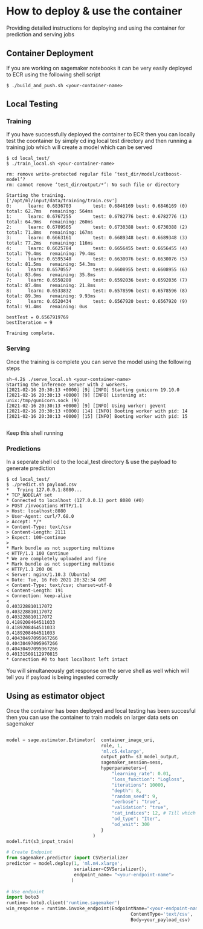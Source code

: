 # How to deploy & use the container

Providing detailed instructions for deploying and using the container for prediction and serving jobs

## Container Deployment

If you are working on sagemaker notebooks it can be very easily deployed to ECR using the following shell script

```
$ ./build_and_push.sh <your-container-name>
```

## Local Testing

### Training

If you have successfully deployed the container to ECR then you can locally test the coontainer by simply cd ing local test directory and then running a training job which will create a model which can be served

```
$ cd local_test/
$ ./train_local.sh <your-container-name>

rm: remove write-protected regular file ‘test_dir/model/catboost-model’? 
rm: cannot remove ‘test_dir/output/*’: No such file or directory

Starting the training.
['/opt/ml/input/data/training/train.csv']
0:      learn: 0.6836703        test: 0.6846169 best: 0.6846169 (0)     total: 62.7ms   remaining: 564ms
1:      learn: 0.6767255        test: 0.6782776 best: 0.6782776 (1)     total: 64.9ms   remaining: 260ms
2:      learn: 0.6709505        test: 0.6730388 best: 0.6730388 (2)     total: 71.8ms   remaining: 167ms
3:      learn: 0.6663161        test: 0.6689348 best: 0.6689348 (3)     total: 77.2ms   remaining: 116ms
4:      learn: 0.6625784        test: 0.6656455 best: 0.6656455 (4)     total: 79.4ms   remaining: 79.4ms
5:      learn: 0.6595348        test: 0.6630076 best: 0.6630076 (5)     total: 81.5ms   remaining: 54.3ms
6:      learn: 0.6570557        test: 0.6608955 best: 0.6608955 (6)     total: 83.6ms   remaining: 35.8ms
7:      learn: 0.6550280        test: 0.6592036 best: 0.6592036 (7)     total: 87.4ms   remaining: 21.8ms
8:      learn: 0.6533832        test: 0.6578596 best: 0.6578596 (8)     total: 89.3ms   remaining: 9.93ms
9:      learn: 0.6520434        test: 0.6567920 best: 0.6567920 (9)     total: 91.4ms   remaining: 0us

bestTest = 0.6567919769
bestIteration = 9

Training complete.
```

### Serving

Once the training is complete you can serve the model using the following steps

```
sh-4.2$ ./serve_local.sh <your-container-name>
Starting the inference server with 2 workers.
[2021-02-16 20:30:13 +0000] [9] [INFO] Starting gunicorn 19.10.0
[2021-02-16 20:30:13 +0000] [9] [INFO] Listening at: unix:/tmp/gunicorn.sock (9)
[2021-02-16 20:30:13 +0000] [9] [INFO] Using worker: gevent
[2021-02-16 20:30:13 +0000] [14] [INFO] Booting worker with pid: 14
[2021-02-16 20:30:13 +0000] [15] [INFO] Booting worker with pid: 15


```
Keep this shell running

### Predictions

In a seperate shell cd to the local_test directory & use the payload to generate prediction

```
$ cd local_test/
$ ./predict.sh payload.csv
*   Trying 127.0.0.1:8080...
* TCP_NODELAY set
* Connected to localhost (127.0.0.1) port 8080 (#0)
> POST /invocations HTTP/1.1
> Host: localhost:8080
> User-Agent: curl/7.68.0
> Accept: */*
> Content-Type: text/csv
> Content-Length: 2111
> Expect: 100-continue
> 
* Mark bundle as not supporting multiuse
< HTTP/1.1 100 Continue
* We are completely uploaded and fine
* Mark bundle as not supporting multiuse
< HTTP/1.1 200 OK
< Server: nginx/1.10.3 (Ubuntu)
< Date: Tue, 16 Feb 2021 20:32:34 GMT
< Content-Type: text/csv; charset=utf-8
< Content-Length: 191
< Connection: keep-alive
< 
0.403228810117072
0.403228810117072
0.403228810117072
0.4189208464511033
0.4189208464511033
0.4189208464511033
0.40430497095967266
0.40430497095967266
0.40430497095967266
0.40131509112970815
* Connection #0 to host localhost left intact

```
You will simultaneously get response on the serve shell as well which will tell you if payload is being ingested correctly

## Using as estimator object

Once the container has been deployed and local testing has been succesful then you can use the container to train models on larger data sets on sagemaker

```py

model = sage.estimator.Estimator(  container_image_uri,
                                   role, 1, 
                                   'ml.c5.4xlarge', 
                                   output_path= s3_model_output,
                                   sagemaker_session=sess,
                                   hyperparameters={                                      
                                       "learning_rate": 0.01, 
                                       "loss_function": "Logloss", 
                                       "iterations": 10000, 
                                       "depth": 8,  
                                       "random_seed": 9, 
                                       "verbose": "true", 
                                       "validation": "true", 
                                       "cat_indices": 12, # Till which column there is categorical index in your data
                                       "od_type": "Iter", 
                                       "od_wait": 300
                                   }
                                )
model.fit(s3_input_train)

# Create Endpoint
from sagemaker.predictor import CSVSerializer
predictor = model.deploy(1, 'ml.m4.xlarge', 
                         serializer=CSVSerializer(),
                         endpoint_name= "<your-endpoint-name">
                        )
                        
# Use endpoint
import boto3
runtime= boto3.client('runtime.sagemaker')                       
win_response = runtime.invoke_endpoint(EndpointName="<your-endpoint-name">,
                                              ContentType='text/csv',
                                              Body=your_payload_csv)
```





